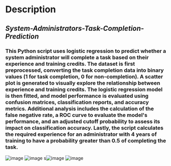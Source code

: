 # Description
## *System-Administrators-Task-Completion-Prediction*
### This Python script uses logistic regression to predict whether a system administrator will complete a task based on their experience and training credits. The dataset is first preprocessed, converting the task completion data into binary values (1 for task completion, 0 for non-completion). A scatter plot is generated to visually explore the relationship between experience and training credits. The logistic regression model is then fitted, and model performance is evaluated using confusion matrices, classification reports, and accuracy metrics. Additional analysis includes the calculation of the false negative rate, a ROC curve to evaluate the model's performance, and an adjusted cutoff probability to assess its impact on classification accuracy. Lastly, the script calculates the required experience for an administrator with 4 years of training to have a probability greater than 0.5 of completing the task.


![image](https://github.com/user-attachments/assets/daff26f2-d7cf-4805-a71a-7f0f6d7418ae)
![image](https://github.com/user-attachments/assets/c56def5d-fbd5-4c55-b0ac-aea9b2e0f90c)
s![image](https://github.com/user-attachments/assets/8c77bff9-be36-4583-b1a3-38bff2d49c2e)
![image](https://github.com/user-attachments/assets/cc8ee152-4a9b-43d0-92b0-6123a8b0f113)
